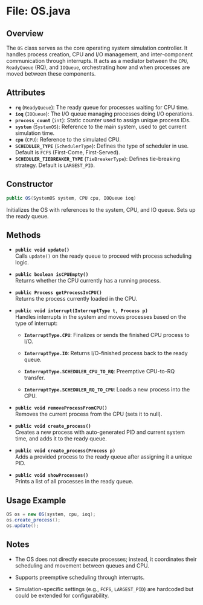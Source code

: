 # File: OS.java 

## Overview

The `OS` class serves as the core operating system simulation controller. It handles process creation, CPU and I/O management, and inter-component communication through interrupts. It acts as a mediator between the `CPU`, `ReadyQueue` (RQ), and `IOQueue`, orchestrating how and when processes are moved between these components.

## Attributes

- **`rq`** (`ReadyQueue`): The ready queue for processes waiting for CPU time.
- **`ioq`** (`IOQueue`): The I/O queue managing processes doing I/O operations.
- **`process_count`** (`int`): Static counter used to assign unique process IDs.
- **`system`** (`SystemOS`): Reference to the main system, used to get current simulation time.
- **`cpu`** (`CPU`): Reference to the simulated CPU.
- **`SCHEDULER_TYPE`** (`SchedulerType`): Defines the type of scheduler in use. Default is `FCFS` (First-Come, First-Served).
- **`SCHEDULER_TIEBREAKER_TYPE`** (`TieBreakerType`): Defines tie-breaking strategy. Default is `LARGEST_PID`.

## Constructor

```java
public OS(SystemOS system, CPU cpu, IOQueue ioq)
```

Initializes the OS with references to the system, CPU, and IO queue. Sets up the ready queue.

## Methods

- **`public void update()`**  
    Calls `update()` on the ready queue to proceed with process scheduling logic.
    
- **`public boolean isCPUEmpty()`**  
    Returns whether the CPU currently has a running process.
    
- **`public Process getProcessInCPU()`**  
    Returns the process currently loaded in the CPU.
    
- **`public void interrupt(InterruptType t, Process p)`**  
    Handles interrupts in the system and moves processes based on the type of interrupt:
    
    - **`InterruptType.CPU`**: Finalizes or sends the finished CPU process to I/O.
        
    - **`InterruptType.IO`**: Returns I/O-finished process back to the ready queue.
        
    - **`InterruptType.SCHEDULER_CPU_TO_RQ`**: Preemptive CPU-to-RQ transfer.
        
    - **`InterruptType.SCHEDULER_RQ_TO_CPU`**: Loads a new process into the CPU.
        
- **`public void removeProcessFromCPU()`**  
    Removes the current process from the CPU (sets it to null).
    
- **`public void create_process()`**  
    Creates a new process with auto-generated PID and current system time, and adds it to the ready queue.
    
- **`public void create_process(Process p)`**  
    Adds a provided process to the ready queue after assigning it a unique PID.
    
- **`public void showProcesses()`**  
    Prints a list of all processes in the ready queue.


## Usage Example

```java
OS os = new OS(system, cpu, ioq);
os.create_process();
os.update();
```

## Notes

- The OS does not directly execute processes; instead, it coordinates their scheduling and movement between queues and CPU.
    
- Supports preemptive scheduling through interrupts.
    
- Simulation-specific settings (e.g., `FCFS`, `LARGEST_PID`) are hardcoded but could be extended for configurability.